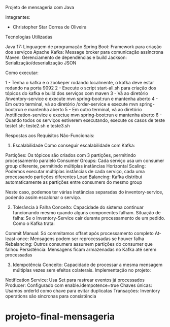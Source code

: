 Projeto de mensageria com Java

Integrantes:

- Christopher Star Correa de Oliveira

Tecnologias Utilizadas

Java 17: Linguagem de programação
Spring Boot: Framework para criação dos serviços
Apache Kafka: Message broker para comunicação assíncrona
Maven: Gerenciamento de dependências e build
Jackson: Serialização/deserialização JSON

Como executar:

1 - Tenha o kafka e o zookeper rodando localmente, o kafka deve estar rodando na porta 9092
2 - Execute o script start-all.sh para criação dos tópicos do kafka e build dos serviços com maven
3 - Vá ao diretório /inventory-service e execute mvn spring-boot:run e mantenha aberto
4 - Em outro terminal, vá ao diretório /order-service e execute mvn spring-boot:run e mantenha aberto
5 - Em outro terminal, vá ao diretório /notification-service e exectue mvn spring-boot:run e mantenha aberto
6 - Quando todos os serviços estiverem executando, execute os casos de teste teste1.sh; teste2.sh e teste3.sh

Respostas aos Requisitos Não-Funcionais:

1. Escalabilidade
   Como conseguir escalabilidade com Kafka:

Partições: Os tópicos são criados com 3 partições, permitindo processamento paralelo
Consumer Groups: Cada serviço usa um consumer group diferente, permitindo múltiplas instâncias
Horizontal Scaling: Podemos executar múltiplas instâncias de cada serviço, cada uma processando partições diferentes
Load Balancing: Kafka distribui automaticamente as partições entre consumers do mesmo group

Neste caso, podemos ter várias instâncias separadas do inventory-service, podendo assim escalonar o serviço.

2. Tolerância à Falha
   Conceito: Capacidade do sistema continuar funcionando mesmo quando alguns componentes falham.
   Situação de falha: Se o Inventory-Service cair durante processamento de um pedido.
   Como o Kafka trata:

Commit Manual: Só commitamos offset após processamento completo
At-least-once: Mensagens podem ser reprocessadas se houver falha
Rebalancing: Outros consumers assumem partições do consumer que falhou
Persistência: Mensagens ficam armazenadas no Kafka até serem processadas

3. Idempotência
   Conceito: Capacidade de processar a mesma mensagem múltiplas vezes sem efeitos colaterais.
   Implementação no projeto:

Notification Service: Usa Set para rastrear eventos já processados
Producer: Configurado com enable.idempotence=true
Chaves únicas: Usamos orderId como chave para evitar duplicatas
Transações: Inventory operations são síncronas para consistência
# projeto-final-mensageria
